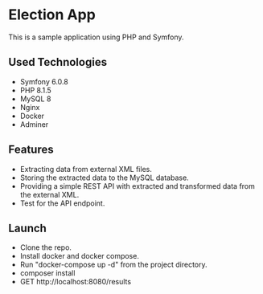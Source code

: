 # Election App
This is a sample application using PHP and Symfony.

## Used Technologies
- Symfony 6.0.8
- PHP 8.1.5
- MySQL 8
- Nginx
- Docker
- Adminer

## Features
- Extracting data from external XML files.
- Storing the extracted data to the MySQL database.
- Providing a simple REST API with extracted and transformed data from the external XML.
- Test for the API endpoint.

## Launch
- Clone the repo.
- Install docker and docker compose.
- Run "docker-compose up -d" from the project directory.
- composer install
- GET http://localhost:8080/results
